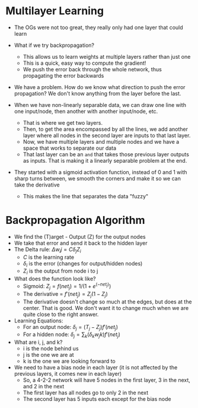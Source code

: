 # Multilayer Learning

- The OGs were not too great, they really only had one layer that could learn
- What if we try backpropagation?
    - This allows us to learn weights at multiple layers rather than just one
    - This is a quick, easy way to compute the gradient!
    - We push the error back through the whole network, thus propagating the error backwards
- We have a problem. How do we know what direction to push the error propagation? We don't know anything from the layer before the last.

- When we have non-linearly separable data, we can draw one line with one input/node, then another with another input/node, etc.
    - That is where we get two layers. 
    - Then, to get the area encompassed by all the lines, we add another layer where all nodes in the second layer are inputs to that last layer. 
    - Now, we have multiple layers and multiple nodes and we have a space that works to separate our data
    - That last layer can be an `and` that takes those previous layer outputs as inputs. That is making it a linearly separable problem at the end.

- They started with a sigmoid activation function, instead of 0 and 1 with sharp turns between, we smooth the corners and make it so we can take the derivative
    - This makes the line that separates the data "fuzzy"

# Backpropagation Algorithm

- We find the (T)arget - Output (Z) for the output nodes
- We take that error and send it back to the hidden layer
- The Delta rule: $\Delta w_ij = C \delta _j Z_i$
    - $C$ is the learning rate
    - $\delta_i$ is the error (changes for output/hidden nodes)
    - $Z_i$ is the output from node i to j
- What does the function look like?
    - Sigmoid: $Z_j = f(net_j) = 1 / (1 + e^(-net_j))$
    - The derivative = $f'(net_j) = Z_j (1 - Z_j)$
    - The derivative doesn't change so much at the edges, but does at the center. That is good. We don't want it to change much when we are quite close to the right answer.
- Learning Equations:
    - For an output node: $\delta _j  = (T_j - Z_j)f'(net_j)$
    - For a hidden node: $\delta _j = \sum_{k} (\delta _k w_jk)f'(net_j)$
- What are i, j, and k?
    - i is the node behind us
    - j is the one we are at
    - k is the one we are looking forward to
- We need to have a bias node in each layer (it is not affected by the previous layers, it comes new in each layer)
    - So, a 4-2-2 network will have 5 nodes in the first layer, 3 in the next, and 2 in the next
    - The first layer has all nodes go to only 2 in the next
    - The second layer has 5 inputs each except for the bias node

